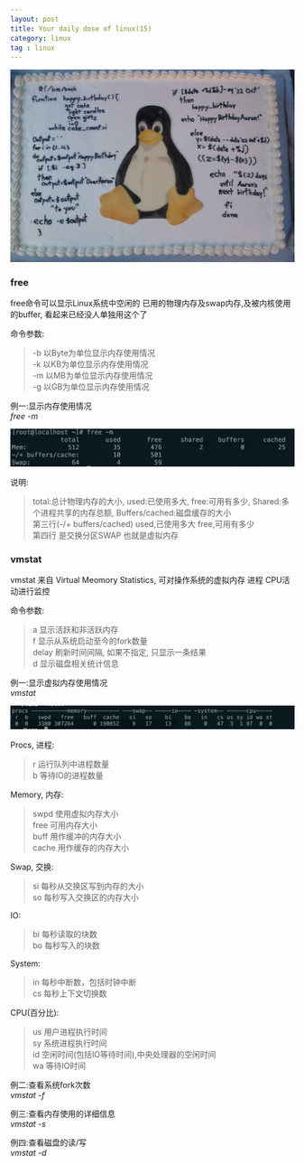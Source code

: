 ```yaml
---
layout: post
title: Your daily dose of linux(15)
category: linux
tag : linux
---
```

<img src="/img/in-post/linux.jpg">

### free  

free命令可以显示Linux系统中空闲的 已用的物理内存及swap内存,及被内核使用的buffer, 看起来已经没人单独用这个了  

命令参数:  
>-b 以Byte为单位显示内存使用情况  
>-k 以KB为单位显示内存使用情况  
>-m 以MB为单位显示内存使用情况  
>-g 以GB为单位显示内存使用情况  

例一:显示内存使用情况  
*free -m*  

<img src="/img/in-post/free.png">  

说明:  
>total:总计物理内存的大小, used:已使用多大, free:可用有多少, Shared:多个进程共享的内存总额, Buffers/cached:磁盘缓存的大小  
>第三行(-/+ buffers/cached) used,已使用多大 free,可用有多少  
>第四行 是交换分区SWAP 也就是虚拟内存  


### vmstat  

vmstat 来自 Virtual Meomory Statistics, 可对操作系统的虚拟内存 进程 CPU活动进行监控  

命令参数:  
>a 显示活跃和非活跃内存  
>f 显示从系统启动至今的fork数量  
>delay 刷新时间间隔, 如果不指定, 只显示一条结果  
>d 显示磁盘相关统计信息  


例一:显示虚拟内存使用情况  
*vmstat*  

<img src="/img/in-post/vmstat.png">  

Procs, 进程:
>r 运行队列中进程数量  
>b 等待IO的进程数量  

Memory, 内存:  
>swpd 使用虚拟内存大小  
>free 可用内存大小  
>buff 用作缓冲的内存大小  
>cache 用作缓存的内存大小  

Swap, 交换:  
>si 每秒从交换区写到内存的大小  
>so 每秒写入交换区的内存大小  

IO:
>bi 每秒读取的块数  
>bo 每秒写入的块数  

System:  
>in 每秒中断数，包括时钟中断  
>cs 每秒上下文切换数  

CPU(百分比):  
>us 用户进程执行时间  
>sy 系统进程执行时间  
>id 空闲时间(包括IO等待时间),中央处理器的空闲时间  
>wa 等待IO时间  

例二:查看系统fork次数    
*vmstat -f*  

例三:查看内存使用的详细信息  
*vmstat -s*  

例四:查看磁盘的读/写  
*vmstat -d*  

